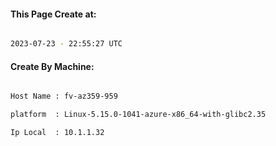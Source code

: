 
   
#### This Page Create at:

```bash

2023-07-23 - 22:55:27 UTC

```

#### Create By Machine:

```bash

Host Name : fv-az359-959

platform  : Linux-5.15.0-1041-azure-x86_64-with-glibc2.35

Ip Local  : 10.1.1.32

```

